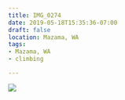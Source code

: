 ```yaml
---
title: IMG_0274
date: 2019-05-18T15:35:36-07:00
draft: false
location: Mazama, WA
tags:
- Mazama, WA
- climbing

---
```

![](https://d17enza3bfujl8.cloudfront.net/IMG_0274.jpg)
